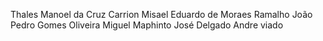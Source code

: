Thales Manoel da Cruz Carrion
Misael Eduardo de Moraes Ramalho
João Pedro Gomes Oliveira
Miguel Maphinto José Delgado
Andre viado
